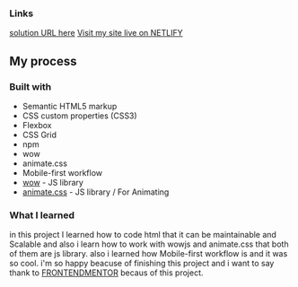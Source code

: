 ### Links
[solution URL here](https://github.com/AliRezaDavuodi/clipborad/blob/master/screenShot/screenshot.png)
[Visit my site live on NETLIFY](frontendmentor-clipboard.netlify.app)


## My process

### Built with

- Semantic HTML5 markup
- CSS custom properties (CSS3)
- Flexbox
- CSS Grid
- npm
- wow
- animate.css
- Mobile-first workflow
- [wow](https://cdnjs.cloudflare.com/ajax/libs/wow/1.1.2/wow.min.js) - JS library
- [animate.css](https://cdnjs.cloudflare.com/ajax/libs/animate.css/4.1.1/animate.min.css) - JS library / For Animating


### What I learned

in this project I learned how to code html that it can be maintainable and Scalable and also i learn how to work with wowjs and animate.css that both of them are js library.
also i learned how Mobile-first workflow is and it was so cool.
i'm so happy beacuse of finishing this project and i want to say thank to [FRONTENDMENTOR](https://www.frontendmentor.io/) becaus of this project.
